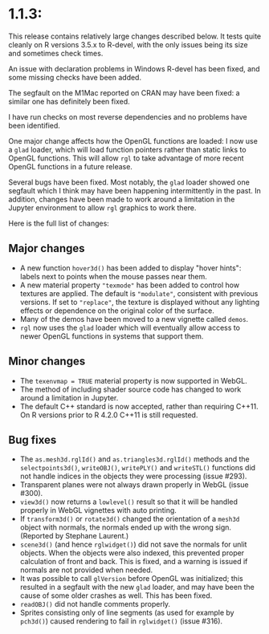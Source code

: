 # 1.1.3:

This release contains relatively large changes
described below.  It tests quite cleanly on R versions
3.5.x to R-devel, with the only issues being its size
and sometimes check times.

An issue with declaration problems in Windows R-devel
has been fixed, and some missing checks have been added.

The segfault on the M1Mac reported on CRAN may have
been fixed:  a similar one has definitely been fixed.

I have run checks on most reverse dependencies and
no problems have  been identified.

One major change affects how the OpenGL functions are
loaded:  I now use a `glad` loader, which will load 
function pointers rather than static links to 
OpenGL functions.  This will allow `rgl` to take
advantage of more recent OpenGL functions in a future
release.

Several bugs have been fixed.  Most notably, the
`glad` loader showed one segfault which I think may
have been happening intermittently in the past.
In addition, changes have been made to work around
a limitation in the Jupyter environment to allow
`rgl` graphics to work there.

Here is the full list of changes:

## Major changes

* A new function `hover3d()` has been added to display
"hover hints":  labels next to points when the mouse 
passes near them.
* A new material property `"texmode"` has been added
to control how textures are applied.  The default is `"modulate"`,
consistent with previous versions.  If set to `"replace"`,
the texture is displayed without any lighting effects or dependence
on the original color of the surface.
* Many of the demos have been moved to a new vignette called 
`demos`.
* `rgl` now uses the `glad` loader which will eventually allow
access to newer OpenGL functions in systems that support them.

## Minor changes

* The `texenvmap = TRUE` material property is now supported
in WebGL.
* The method of including shader source code
has changed to work around a limitation in Jupyter.
* The default C++ standard is now accepted, rather
than requiring C++11.  On R versions prior to R 4.2.0
C++11 is still requested.

## Bug fixes

* The `as.mesh3d.rglId()` and `as.triangles3d.rglId()` methods
and the `selectpoints3d()`, `writeOBJ()`, `writePLY()` 
and `writeSTL()`
functions did not handle indices
in the objects they were processing (issue #293).
* Transparent planes were not always drawn properly
in WebGL (issue #300).
* `view3d()` now returns a `lowlevel()` result so that 
it will be handled properly in WebGL vignettes with 
auto printing.
* If `transform3d()` or `rotate3d()` changed the orientation
of a `mesh3d` object with normals, the normals ended up
with the wrong sign. (Reported by Stephane Laurent.)
* `scene3d()` (and hence `rglwidget()`) did not save
the normals for unlit objects.  When the objects were
also indexed, this prevented proper calculation of 
front and back.  This is fixed, and a warning is
issued if normals are not provided when needed.
* It was possible to call `glVersion` before OpenGL was
initialized; this resulted in a segfault with the new
`glad` loader, and may have been the cause of some older crashes
as well.  This has been fixed.
* `readOBJ()` did not handle comments properly.
* Sprites consisting only of line segments (as used
for example by `pch3d()`) caused rendering to fail in
`rglwidget()` (issue #316).
